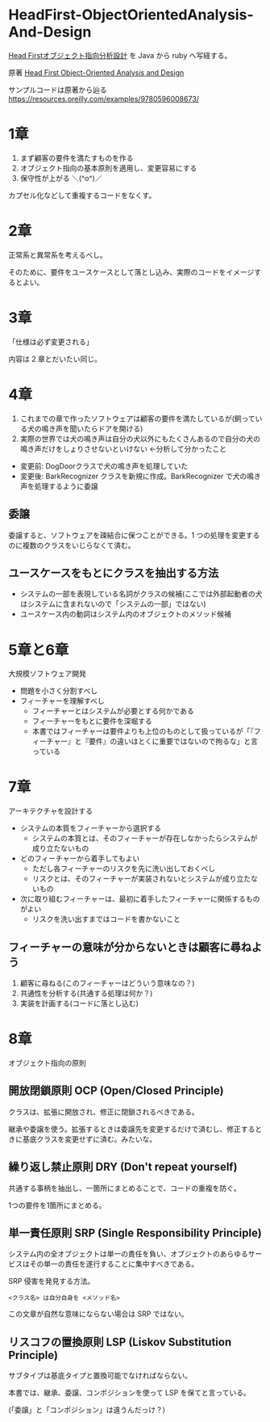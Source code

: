 # HeadFirst-ObjectOrientedAnalysis-And-Design

[Head Firstオブジェクト指向分析設計](https://www.oreilly.co.jp/books/9784873113494/ "Head Firstオブジェクト指向分析設計") を Java から ruby へ写経する。

原著 [Head First Object-Oriented Analysis and Design](http://shop.oreilly.com/product/9780596008673.do "Head First Object-Oriented Analysis and Design")


サンプルコードは原著から辿る https://resources.oreilly.com/examples/9780596008673/

# 1章

1. まず顧客の要件を満たすものを作る
1. オブジェクト指向の基本原則を適用し、変更容易にする
1. 保守性が上がる ＼(^o^)／

カプセル化などして重複するコードをなくす。

# 2章

正常系と異常系を考えるべし。

そのために、要件をユースケースとして落とし込み、実際のコードをイメージするとよい。

# 3章

「仕様は必ず変更される」

内容は 2 章とだいたい同じ。

# 4章

1. これまでの章で作ったソフトウェアは顧客の要件を満たしているが(飼っている犬の鳴き声を聞いたらドアを開ける)
1. 実際の世界では犬の鳴き声は自分の犬以外にもたくさんあるので自分の犬の鳴き声だけをしょりさせないといけない ←分析して分かったこと

* 変更前: DogDoorクラスで犬の鳴き声を処理していた
* 変更後: BarkRecognizer クラスを新規に作成。BarkRecognizer で犬の鳴き声を処理するように委譲

## 委譲

委譲すると、ソフトウェアを疎結合に保つことができる。1 つの処理を変更するのに複数のクラスをいじらなくて済む。

## ユースケースをもとにクラスを抽出する方法

* システムの一部を表現している名詞がクラスの候補(ここでは外部起動者の犬はシステムに含まれないので「システムの一部」ではない)
* ユースケース内の動詞はシステム内のオブジェクトのメソッド候補

# 5章と6章

大規模ソフトウェア開発

* 問題を小さく分割すべし
* フィーチャーを理解すべし
	* フィーチャーとはシステムが必要とする何かである
	* フィーチャーをもとに要件を深堀する
	* 本書ではフィーチャーは要件よりも上位のものとして扱っているが「『フィーチャー』と『要件』の違いはとくに重要ではないので拘るな」と言っている

# 7章

アーキテクチャを設計する

* システムの本質をフィーチャーから選択する
	* システムの本質とは、そのフィーチャーが存在しなかったらシステムが成り立たないもの
* どのフィーチャーから着手してもよい
	* ただし各フィーチャーのリスクを先に洗い出しておくべし
	* リスクとは、そのフィーチャーが実装されないとシステムが成り立たないもの
* 次に取り組むフィーチャーは、最初に着手したフィーチャーに関係するものがよい
	* リスクを洗い出すまではコードを書かないこと

## フィーチャーの意味が分からないときは顧客に尋ねよう

1. 顧客に尋ねる(このフィーチャーはどういう意味なの？)
1. 共通性を分析する(共通する処理は何か？)
1. 実装を計画する(コードに落とし込む)

# 8章

オブジェクト指向の原則

## 開放閉鎖原則 OCP (Open/Closed Principle)

クラスは、拡張に開放され、修正に閉鎖されるべきである。

継承や委譲を使う。拡張するときは委譲先を変更するだけで済むし、修正するときに基底クラスを変更せずに済む。みたいな。

## 繰り返し禁止原則 DRY (Don't repeat yourself)

共通する事柄を抽出し、一箇所にまとめることで、コードの重複を防ぐ。

1つの要件を1箇所にまとめる。

## 単一責任原則 SRP (Single Responsibility Principle)

システム内の全オブジェクトは単一の責任を負い、オブジェクトのあらゆるサービスはその単一の責任を遂行することに集中すべきである。

SRP 侵害を発見する方法。

    <クラス名> は自分自身を <メソッド名>

この文章が自然な意味にならない場合は SRP ではない。

## リスコフの置換原則 LSP (Liskov Substitution Principle)

サブタイプは基底タイプと置換可能でなければならない。

本書では、継承、委譲、コンポジションを使って LSP を保てと言っている。

(「委譲」と「コンポジション」は違うんだっけ？)
